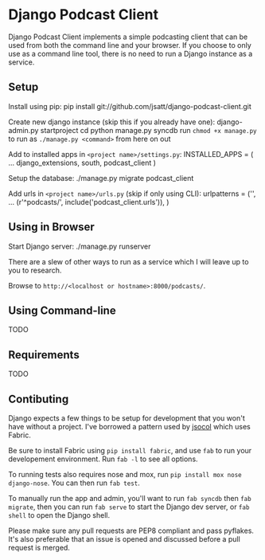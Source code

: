 Django Podcast Client
=====================
Django Podcast Client implements a simple podcasting client that can be used
from both the command line and your browser. If you choose to only use as a
command line tool, there is no need to run a Django instance as a service.

Setup
-----
Install using pip:
    pip install git://github.com/jsatt/django-podcast-client.git

Create new django instance (skip this if you already have one):
    django-admin.py startproject <project name>
    cd <project name>
    python manage.py syncdb
run `chmod +x manage.py` to run as `./manage.py <command>` from here on out

Add to installed apps in `<project name>/settings.py`:
    INSTALLED_APPS = (
        ...
        django_extensions,
        south,
        podcast_client
    )

Setup the database:
    ./manage.py migrate podcast_client

Add urls in `<project name>/urls.py` (skip if only using CLI):
    urlpatterns = ('',
    ...
    (r'^podcasts/', include('podcast_client.urls')),
    )

Using in Browser
----------------
Start Django server:
    ./manage.py runserver

There are a slew of other ways to run as a service which I will leave up to you
to research.
[](https://docs.djangoproject.com/en/dev/howto/deployment/wsgi/)

Browse to `http://<localhost or hostname>:8000/podcasts/`.

Using Command-line
------------------
TODO

Requirements
------------
TODO

Contibuting
-----------
Django expects a few things to be setup for development that you won't have
without a project.  I've borrowed a pattern used by
[jsocol](https://github.com/jsocol) which uses Fabric.

Be sure to install Fabric using `pip install fabric`, and use `fab` to run your
developement environment. Run `fab -l` to see all options.

To running tests also requires nose and mox, run
`pip install mox nose django-nose`. You can then run `fab test`.

To manually run the app and admin, you'll want to run `fab syncdb` then
`fab migrate`, then you can run `fab serve` to start the Django dev server,
or `fab shell` to open the Django shell.

Please make sure any pull requests are PEP8 compliant and pass pyflakes. It's
also preferable that an issue is opened and discussed before a pull request is
merged.
